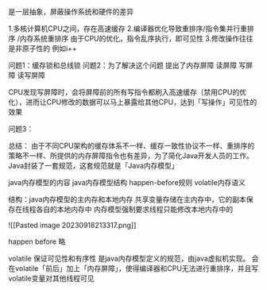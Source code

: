 是一层抽象，屏蔽操作系统和硬件的差异 

1.多核计算机CPU之间，存在高速缓存
2.编译器优化导致重排序/指令集并行重排序 /内存系统重排序
由于CPU的优化，指令乱序执行，即可见性
3.修改操作往往是非原子性的 例如i++

问题1：缓存锁和总线锁
问题2：为了解决这个问题 提出了内存屏障
读屏障 写屏障 读写屏障

CPU发现写屏障时，会将屏障前的所有写指令都刷入高速缓存（禁用CPU的优化），进而让CPU修改的数据可以马上暴露给其他CPU，达到「写操作」可见性的效果

问题3：


总结：
由于不同CPU架构的缓存体系不一样、缓存一致性协议不一样、重排序的策略不一样、所提供的内存屏障指令也有差异，为了简化Java开发人员的工作。Java封装了一套规范，这套规范就是「Java内存模型」



java内存模型的内容
	java内存模型结构 
	happen-before规则 
	volatile内存语义

结构：java内存模型的主内存和本地内存
共享变量存储在主内存中，它的副本保存在线程各自的本地内存中
内存模型强制要求线程只能修改本地内存中的

![[Pasted image 20230918213317.png]]

happen before
略

volatile 保证可见性和有序性
是java内存模型定义的规范，由java虚拟机实现。
会在volatile「前后」加上「内存屏障」，使得编译器和CPU无法进行重排序，并且写volatile变量对其他线程可见
